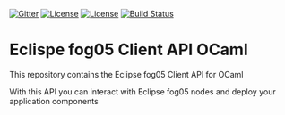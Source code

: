 [![Gitter](https://badges.gitter.im/atolab/fog05.svg)](https://gitter.im/atolab/fog05?utm_source=badge&utm_medium=badge&utm_campaign=pr-badge)
[![License](https://img.shields.io/badge/License-EPL%202.0-blue)](https://choosealicense.com/licenses/epl-2.0/)
[![License](https://img.shields.io/badge/License-Apache%202.0-blue.svg)](https://opensource.org/licenses/Apache-2.0)
[![Build Status](https://travis-ci.com/eclipse-fog05/sdk-go.svg?branch=devel)](https://travis-ci.com/eclipse-fog05/api-ocaml)


# Eclispe fog05 Client API OCaml

This repository contains the Eclipse fog05 Client API for OCaml

With this API you can interact with Eclipse fog05 nodes and deploy your application components

